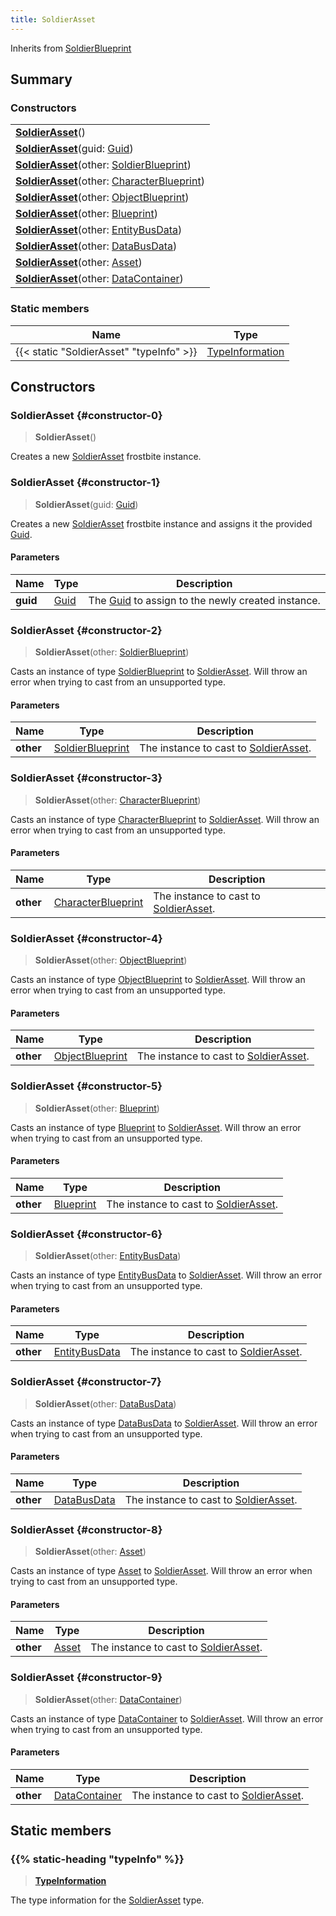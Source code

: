 ```yaml
---
title: SoldierAsset
---
```


Inherits from [SoldierBlueprint](/vext/ref/fb/soldierblueprint)

## Summary

### Constructors

|  |
| --- |
| **[SoldierAsset](#constructor-0)**() |
| **[SoldierAsset](#constructor-1)**(guid: [Guid](/vext/ref/shared/type/guid)) |
| **[SoldierAsset](#constructor-2)**(other: [SoldierBlueprint](/vext/ref/fb/soldierblueprint)) |
| **[SoldierAsset](#constructor-3)**(other: [CharacterBlueprint](/vext/ref/fb/characterblueprint)) |
| **[SoldierAsset](#constructor-4)**(other: [ObjectBlueprint](/vext/ref/fb/objectblueprint)) |
| **[SoldierAsset](#constructor-5)**(other: [Blueprint](/vext/ref/fb/blueprint)) |
| **[SoldierAsset](#constructor-6)**(other: [EntityBusData](/vext/ref/fb/entitybusdata)) |
| **[SoldierAsset](#constructor-7)**(other: [DataBusData](/vext/ref/fb/databusdata)) |
| **[SoldierAsset](#constructor-8)**(other: [Asset](/vext/ref/fb/asset)) |
| **[SoldierAsset](#constructor-9)**(other: [DataContainer](/vext/ref/shared/type/datacontainer)) |

### Static members

| Name | Type |
| ---- | ---- |
| {{< static "SoldierAsset" "typeInfo" >}} | [TypeInformation](/vext/ref/shared/type/typeinformation) |

## Constructors

### SoldierAsset {#constructor-0}

> **SoldierAsset**()

Creates a new [SoldierAsset](/vext/ref/fb/soldierasset) frostbite instance.

### SoldierAsset {#constructor-1}

> **SoldierAsset**(guid: [Guid](/vext/ref/shared/type/guid))

Creates a new [SoldierAsset](/vext/ref/fb/soldierasset) frostbite instance and assigns it the provided [Guid](/vext/ref/shared/type/guid).

#### Parameters

| Name | Type | Description |
| ---- | ---- | ----------- |
| **guid** | [Guid](/vext/ref/shared/type/guid) | The [Guid](/vext/ref/shared/type/guid) to assign to the newly created instance. |

### SoldierAsset {#constructor-2}

> **SoldierAsset**(other: [SoldierBlueprint](/vext/ref/fb/soldierblueprint))

Casts an instance of type [SoldierBlueprint](/vext/ref/fb/soldierblueprint) to [SoldierAsset](/vext/ref/fb/soldierasset). Will throw an error when trying to cast from an unsupported type.

#### Parameters

| Name | Type | Description |
| ---- | ---- | ----------- |
| **other** | [SoldierBlueprint](/vext/ref/fb/soldierblueprint) | The instance to cast to [SoldierAsset](/vext/ref/fb/soldierasset). |

### SoldierAsset {#constructor-3}

> **SoldierAsset**(other: [CharacterBlueprint](/vext/ref/fb/characterblueprint))

Casts an instance of type [CharacterBlueprint](/vext/ref/fb/characterblueprint) to [SoldierAsset](/vext/ref/fb/soldierasset). Will throw an error when trying to cast from an unsupported type.

#### Parameters

| Name | Type | Description |
| ---- | ---- | ----------- |
| **other** | [CharacterBlueprint](/vext/ref/fb/characterblueprint) | The instance to cast to [SoldierAsset](/vext/ref/fb/soldierasset). |

### SoldierAsset {#constructor-4}

> **SoldierAsset**(other: [ObjectBlueprint](/vext/ref/fb/objectblueprint))

Casts an instance of type [ObjectBlueprint](/vext/ref/fb/objectblueprint) to [SoldierAsset](/vext/ref/fb/soldierasset). Will throw an error when trying to cast from an unsupported type.

#### Parameters

| Name | Type | Description |
| ---- | ---- | ----------- |
| **other** | [ObjectBlueprint](/vext/ref/fb/objectblueprint) | The instance to cast to [SoldierAsset](/vext/ref/fb/soldierasset). |

### SoldierAsset {#constructor-5}

> **SoldierAsset**(other: [Blueprint](/vext/ref/fb/blueprint))

Casts an instance of type [Blueprint](/vext/ref/fb/blueprint) to [SoldierAsset](/vext/ref/fb/soldierasset). Will throw an error when trying to cast from an unsupported type.

#### Parameters

| Name | Type | Description |
| ---- | ---- | ----------- |
| **other** | [Blueprint](/vext/ref/fb/blueprint) | The instance to cast to [SoldierAsset](/vext/ref/fb/soldierasset). |

### SoldierAsset {#constructor-6}

> **SoldierAsset**(other: [EntityBusData](/vext/ref/fb/entitybusdata))

Casts an instance of type [EntityBusData](/vext/ref/fb/entitybusdata) to [SoldierAsset](/vext/ref/fb/soldierasset). Will throw an error when trying to cast from an unsupported type.

#### Parameters

| Name | Type | Description |
| ---- | ---- | ----------- |
| **other** | [EntityBusData](/vext/ref/fb/entitybusdata) | The instance to cast to [SoldierAsset](/vext/ref/fb/soldierasset). |

### SoldierAsset {#constructor-7}

> **SoldierAsset**(other: [DataBusData](/vext/ref/fb/databusdata))

Casts an instance of type [DataBusData](/vext/ref/fb/databusdata) to [SoldierAsset](/vext/ref/fb/soldierasset). Will throw an error when trying to cast from an unsupported type.

#### Parameters

| Name | Type | Description |
| ---- | ---- | ----------- |
| **other** | [DataBusData](/vext/ref/fb/databusdata) | The instance to cast to [SoldierAsset](/vext/ref/fb/soldierasset). |

### SoldierAsset {#constructor-8}

> **SoldierAsset**(other: [Asset](/vext/ref/fb/asset))

Casts an instance of type [Asset](/vext/ref/fb/asset) to [SoldierAsset](/vext/ref/fb/soldierasset). Will throw an error when trying to cast from an unsupported type.

#### Parameters

| Name | Type | Description |
| ---- | ---- | ----------- |
| **other** | [Asset](/vext/ref/fb/asset) | The instance to cast to [SoldierAsset](/vext/ref/fb/soldierasset). |

### SoldierAsset {#constructor-9}

> **SoldierAsset**(other: [DataContainer](/vext/ref/shared/type/datacontainer))

Casts an instance of type [DataContainer](/vext/ref/shared/type/datacontainer) to [SoldierAsset](/vext/ref/fb/soldierasset). Will throw an error when trying to cast from an unsupported type.

#### Parameters

| Name | Type | Description |
| ---- | ---- | ----------- |
| **other** | [DataContainer](/vext/ref/shared/type/datacontainer) | The instance to cast to [SoldierAsset](/vext/ref/fb/soldierasset). |

## Static members

### {{% static-heading "typeInfo" %}}

> **[TypeInformation](/vext/ref/shared/type/typeinformation)**

The type information for the [SoldierAsset](/vext/ref/fb/soldierasset) type.

